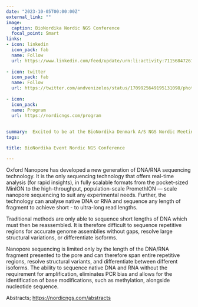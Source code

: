 ```yaml
---
date: "2023-10-05T00:00:00Z"
external_link: ""
image:
  caption: BioNordika Nordic NGS Conference
  focal_point: Smart
links:
- icon: linkedin
  icon_pack: fab
  name: Follow
  url: https://www.linkedin.com/feed/update/urn:li:activity:7115684726731878401/
  
- icon: twitter
  icon_pack: fab
  name: Follow
  url: https://twitter.com/andvenizelos/status/1709925649195131098/photo/1
  
- icon: 
  icon_pack: 
  name: Program
  url: https://nordicngs.com/program
  
  
summary:  Excited to be at the BioNordika Denmark A/S NGS Nordic Meeting, discussing “What’s Missing Matters” by harnessing the power of long reads from Oxford Nanopore Technologies. Uncovering the hidden gems of genomics! #NGSNordics #Genomics #Longreads
tags:

title: BioNordika Event Nordic NGS Conference

---
```


Oxford Nanopore has developed a new generation of DNA/RNA sequencing technology. It is the only sequencing technology that offers real-time analysis (for rapid insights), in fully scalable formats from the pocket-sized MinION to the high-throughput, population-scale PromethION — scale nanopore sequencing to suit any experimental needs. Further, the technology can analyse native DNA or RNA and sequence any length of fragment to achieve short - to ultra-long read lengths.

Traditional methods are only able to sequence short lengths of DNA which must then be reassembled. It is therefore difficult to sequence repetitive regions for accurate genome assemblies without gaps, resolve large structural variations, or differentiate isoforms.

Nanopore sequencing is limited only by the length of the DNA/RNA fragment presented to the pore and can therefore span entire repetitive regions, resolve structural variants, and differentiate between different isoforms. The ability to sequence native DNA and RNA without the requirement for amplification, eliminates PCR bias and allows for the identification of base modifications, such as methylation, alongside nucleotide sequence.

Abstracts; https://nordicngs.com/abstracts